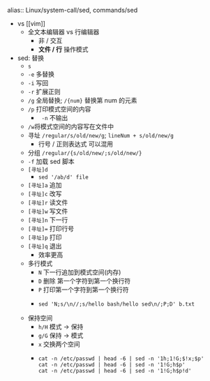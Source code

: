 alias:: Linux/system-call/sed, commands/sed
- vs [[vim]]
  - 全文本编辑器 vs 行编辑器
    - 非 / 交互
    - **文件 / 行** 操作模式
- sed: 替换
  - `s`
  - `-e` 多替换
  - `-i` 写回
  - `-r` 扩展正则
  - `/g` 全局替换; `/{num}` 替换第 num 的元素
  - `/p` 打印模式空间的内容
    - ` -n` 不输出
  - `/w`将模式空间的内容写在文件中
  - 寻址 `/regular/s/old/new/g`; `lineNum + s/old/new/g`
    - 行号 / 正则表达式 可以混用
  - 分组 `/regular/{s/old/new/;s/old/new/}`
  - `-f` 加载 sed 脚本
  - `[寻址]d`
    - `sed '/ab/d' file`
  - `[寻址]a` 追加
  - `[寻址]c` 改写
  - `[寻址]r` 读文件
  - `[寻址]w` 写文件
  - `[寻址]n` 下一行
  - `[寻址]=` 打印行号
  - `[寻址]p` 打印
  - `[寻址]q` 退出
    - 效率更高
  - 多行模式
    - `N` 下一行追加到模式空间(内存)
    - `D` 删除 第一个字符到第一个换行符
    - `P` 打印第一个字符到第一个换行符
    - ```shell
      sed 'N;s/\n//;s/hello bash/hello sed\n/;P;D' b.txt
      ```
  - 保持空间
    - `h/H` 模式 -> 保持
    - `g/G` 保持 -> 模式
    - `x` 交换两个空间
    - ```shell
      cat -n /etc/passwd | head -6 | sed -n '1h;1!G;$!x;$p'
      cat -n /etc/passwd | head -6 | sed -n '1!G;h$p'
      cat -n /etc/passwd | head -6 | sed -n '1!G;h$p!d'
      ```